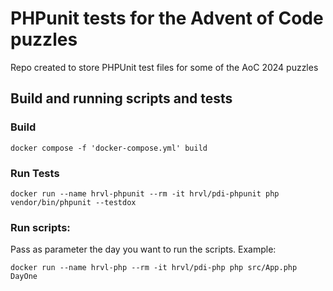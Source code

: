 # PHPunit tests for the Advent of Code puzzles

Repo created to store PHPUnit test files for some of the AoC 2024 puzzles

## Build and running scripts and tests

### Build

```docker
docker compose -f 'docker-compose.yml' build
```

### Run Tests

```docker
docker run --name hrvl-phpunit --rm -it hrvl/pdi-phpunit php vendor/bin/phpunit --testdox
```

### Run scripts:

Pass as parameter the day you want to run the scripts. Example:

```docker
docker run --name hrvl-php --rm -it hrvl/pdi-php php src/App.php DayOne
```
